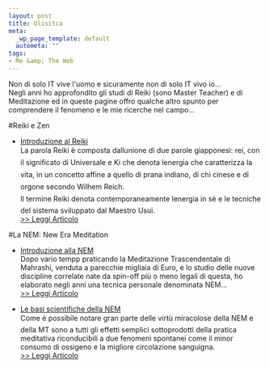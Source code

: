 ```yaml
--- 
layout: post
title: Olisitca
meta: 
  _wp_page_template: default
  autometa: ""
tags: 
- Me &amp; The Web
---
```

Non di solo IT vive l'uomo e sicuramente non di solo IT vivo io...  
Negli anni ho approfondito gli studi di Reiki (sono Master Teacher) e di Meditazione ed in queste pagine offro qualche altro spunto per comprendere il fenomeno e le mie ricerche nel campo...

#Reiki e Zen

*  [Introduzione al Reiki](/hobbies/introduzione-al-reiki/)  
     La parola Reiki è composta dallunione di due parole giapponesi: rei, con il significato di Universale e Ki che denota lenergia che caratterizza la vita, in un concetto affine a quello di prana indiano, di chi cinese e di orgone secondo Wilhem Reich.  
    Il termine Reiki denota contemporaneamente lenergia in sè e le tecniche del sistema sviluppato dal Maestro Usui.  
    [>> Leggi Articolo](/hobbies/introduzione-al-reiki/)

#La NEM: New Era Meditation

*  [Introduzione alla NEM](/nem/introduzione-alla-nem-new-era-meditation/)  
    Dopo vario tempp praticando la Meditazione Trascendentale di Mahrashi, venduta a parecchie migliaia di Euro, e lo studio delle nuove discipline correlate nate da spin-off più o meno legali di questa, ho elaborato negli anni una tecnica personale denominata NEM...  
    [>> Leggi Articolo](/nem/introduzione-alla-nem-new-era-meditation/)

*  [Le basi scientifiche della NEM](/nem/le-basi-scientifiche-della-nem/)  
    Come è possibile notare gran parte delle virtù miracolose della NEM e della MT sono a tutti gli effetti semplici sottoprodotti della pratica meditativa riconducibili a due fenomeni spontanei come il minor consumo di ossigeno e la migliore circolazione sanguigna.  
    [>> Leggi Articolo](/nem/le-basi-scientifiche-della-nem/)


 
